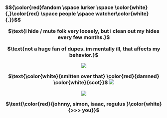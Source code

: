 <h3> $${\color{red}fandom \space lurker \space \color{white}{,}\color{red} \space people \space watcher\color{white}{.}}$$
 <p align="center">$\text{i hide / mute folk very loosely, but i clean out my hides every few months.}$
 <p align="center"> $\text{not a huge fan of dupes. im mentally ill, that affects my behavior.}$

<p align="center"> <img src="https://files.catbox.moe/iylwv3.png">

<p align="center"> $\text{\color{white}{smitten over that} \color{red}{damned} \color{white}{scot}}$ <img src="https://gifcity.carrd.co/assets/images/gallery88/2b9afe77.gif?v=b2f08ae6">

<p align="center"> <img src="https://gifcity.carrd.co/assets/images/gallery39/6130186d.gif?v=b2f08ae6">

<p align="center">$\text{\color{red}{johnny, simon, isaac, regulus }\color{white}{>>> you}}$

